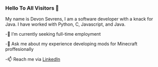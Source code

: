 ### Hello To All Visitors :wave:

My name is Devon Sevrens, I am a software developer with a knack for Java. I have worked with Python, C, Javascript, and Java.


-🤔 I’m currently seeking full-time employment

-💬 Ask me about my experience developing mods for Minecraft proffesionally

-📫 Reach me via [LinkedIn](https://www.linkedin.com/in/devon-sevrens-372751232/)




<!--
**dsevvv/dsevvv** is a ✨ _special_ ✨ repository because its `README.md` (this file) appears on your GitHub profile.

Here are some ideas to get you started:

- 🔭 I’m currently working on ...
- 🌱 I’m currently learning ...
- 👯 I’m looking to collaborate on ...
- 🤔 I’m looking for help with ...
- 💬 Ask me about ...
- 📫 How to reach me: ...
- 😄 Pronouns: ...
- ⚡ Fun fact: ...
-->
